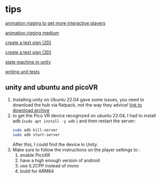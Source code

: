# tips

[animation rigging to get more interactive players](https://www.youtube.com/watch?v=T7AdzwW7n2I)

[animation rigging medium](https://medium.com/nerd-for-tech/tip-of-the-day-ik-101-in-unity-3f79c42ae0ce)

[create a text sign (2D)](https://www.youtube.com/watch?v=ZVh4nH8Mayg)

[create a text sign (3D)](https://www.youtube.com/watch?v=GuWEXBeHEy8)

[state machine in unity](https://www.youtube.com/watch?v=Vt8aZDPzRjI)

[writing unit tests](https://www.raywenderlich.com/9454-introduction-to-unity-unit-testing)



## unity and ubuntu and picoVR

1. Installing unity on Ubuntu 22.04 gave some issues, you need to download the hub via flatpack, not the way they advice! [link to download archive](https://unity3d.com/get-unity/download/archive)
2. to get the Pico VR device recognized on ubuntu 22.04, I had to install adb (`sudo apt install -y adb` ) and then restart the server:
	```bash
	sudo adb kill-server
	sudo adb start-server
	```
	After this, I could find the device in Unity.
3. Make sure to follow the instructions on the player settings to :
	1. enable PicoXR
	2. have a high enough version of android
	3. use IL2CPP instead of mono
	4. build for ARM64

 
